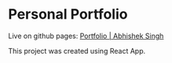 # Personal Portfolio

Live on github pages: [Portfolio | Abhishek Singh](theflameguy.github.io)

This project was created using React App.
